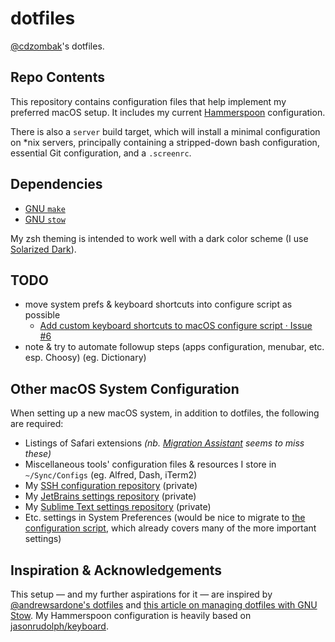 # dotfiles

[@cdzombak](https://github.com/cdzombak/)'s dotfiles.

## Repo Contents

This repository contains configuration files that help implement my preferred macOS setup. It includes my current [Hammerspoon](http://www.hammerspoon.org) configuration.

There is also a `server` build target, which will install a minimal configuration on *nix servers, principally containing a stripped-down bash configuration, essential Git configuration, and a `.screenrc`.

## Dependencies

* [GNU `make`](https://www.gnu.org/software/make/)
* [GNU `stow`](https://www.gnu.org/software/stow/)

My zsh theming is intended to work well with a dark color scheme (I use [Solarized Dark](https://github.com/altercation/solarized/tree/master/iterm2-colors-solarized)).

## TODO

* move system prefs & keyboard shortcuts into configure script as possible
    * [Add custom keyboard shortcuts to macOS configure script · Issue #6](https://github.com/cdzombak/dotfiles/issues/6)
* note & try to automate followup steps (apps configuration, menubar, etc. esp. Choosy) (eg. Dictionary)

## Other macOS System Configuration

When setting up a new macOS system, in addition to dotfiles, the following are required:

* Listings of Safari extensions _(nb. [Migration Assistant](https://support.apple.com/en-us/HT204350) seems to miss these)_
* Miscellaneous tools' configuration files & resources I store in `~/Sync/Configs` (eg. Alfred, Dash, iTerm2)
* My [SSH configuration repository](https://github.com/cdzombak/sshconfig) (private)
* My [JetBrains settings repository](https://github.com/cdzombak/intellij-settings) (private)
* My [Sublime Text settings repository](https://github.com/cdzombak/sublime-text-config) (private)
* Etc. settings in System Preferences (would be nice to migrate to [the configuration script](https://github.com/cdzombak/dotfiles/blob/master/macos-configure.sh), which already covers many of the more important settings)

## Inspiration & Acknowledgements

This setup — and my further aspirations for it — are inspired by [@andrewsardone's dotfiles](https://github.com/andrewsardone/dotfiles) and [this article on managing dotfiles with GNU Stow](http://brandon.invergo.net/news/2012-05-26-using-gnu-stow-to-manage-your-dotfiles.html). My Hammerspoon configuration is heavily based on [jasonrudolph/keyboard](https://github.com/jasonrudolph/keyboard).
